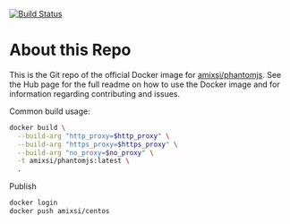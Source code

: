 [![Build Status](https://travis-ci.org/amixsi/docker-phantomjs.svg?branch=master)](https://travis-ci.org/amixsi/docker-phantomjs)

# About this Repo

This is the Git repo of the official Docker image for [amixsi/phantomjs](https://hub.docker.com/r/amixsi/phantomjs/).
See the Hub page for the full readme on how to use the Docker image and for information regarding contributing and issues.

Common build usage:

```bash
docker build \
  --build-arg "http_proxy=$http_proxy" \
  --build-arg "https_proxy=$https_proxy" \
  --build-arg "no_proxy=$no_proxy" \
  -t amixsi/phantomjs:latest \
  .
```

Publish

```bash
docker login
docker push amixsi/centos
```